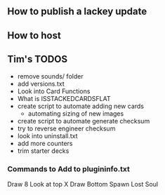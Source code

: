 ## How to publish a lackey update

## How to host

## Tim's TODOS

- remove sounds/ folder
- add versions.txt
- Look into Card Functions
- What is ISSTACKEDCARDSFLAT
- create script to automate adding new cards
  - automating sizing of new images
- create script to automate generate checksum
- try to reverse engineer checksum
- look into uninstall.txt
- add more counters
- trim starter decks

### Commands to Add to plugininfo.txt

Draw 8
Look at top X
Draw Bottom
Spawn Lost Soul




